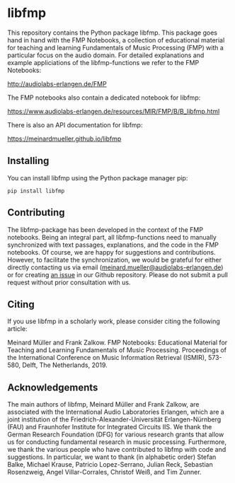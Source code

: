 # libfmp

This repository contains the Python package libfmp. This package goes hand in hand with the FMP Notebooks, a collection of educational material for teaching and learning Fundamentals of Music Processing (FMP) with a particular focus on the audio domain. For detailed explanations and example appliciations of the libfmp-functions we refer to the FMP Notebooks:

http://audiolabs-erlangen.de/FMP

The FMP notebooks also contain a dedicated notebook for libfmp:

https://www.audiolabs-erlangen.de/resources/MIR/FMP/B/B_libfmp.html

There is also an API documentation for libfmp:

https://meinardmueller.github.io/libfmp

## Installing

You can install libfmp using the Python package manager pip:

```
pip install libfmp
```

## Contributing

The libfmp-package has been developed in the context of the FMP notebooks. Being an integral part, all libfmp-functions need to manually synchronized with text passages, explanations, and the code in the FMP notebooks. Of course, we are happy for suggestions and contributions. However, to facilitate the synchronization, we would be grateful for either directly contacting us via email (meinard.mueller@audiolabs-erlangen.de) or for creating [an issue](https://github.com/meinardmueller/libfmp/issues) in our Github repository. Please do not submit a pull request without prior consultation with us.

## Citing

If you use libfmp in a scholarly work, please consider citing the following article:

Meinard Müller and Frank Zalkow. FMP Notebooks: Educational Material for Teaching and Learning Fundamentals of Music Processing. Proceedings of the International Conference on Music Information Retrieval (ISMIR), 573-580, Delft, The Netherlands, 2019.

## Acknowledgements

The main authors of libfmp, Meinard Müller and Frank Zalkow, are associated with the International Audio Laboratories Erlangen, which are a joint institution of the Friedrich-Alexander-Universität Erlangen-Nürnberg (FAU) and Fraunhofer Institute for Integrated Circuits IIS. We thank the German Research Foundation (DFG) for various research grants that allow us for conducting fundamental research in music processing. Furthermore, we thank the various people who have contributed to libfmp with code and suggestions. In particular, we want to thank (in alphabetic order) Stefan Balke, Michael Krause, Patricio Lopez-Serrano, Julian Reck, Sebastian Rosenzweig, Angel Villar-Corrales, Christof Weiß, and Tim Zunner.
